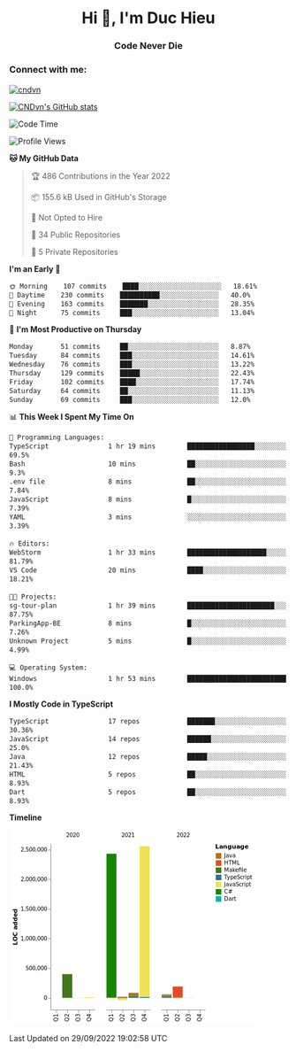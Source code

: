 <h1 align="center">Hi 👋, I'm Duc Hieu</h1>
<h3 align="center">Code Never Die</h3>

<h3 align="left">Connect with me:</h3>
<p align="left">
<a href="https://linkedin.com/in/cndvn" target="blank"><img align="center" src="https://img.shields.io/badge/LinkedIn-0077B5?style=for-the-badge&logo=linkedin&logoColor=white" alt="cndvn"/></a>
<!--
<a href="https://fb.com/cnd.duchieu" target="blank"><img align="center" src="https://img.shields.io/badge/Facebook-1877F2?style=for-the-badge&logo=facebook&logoColor=white" alt="cnd.duchieu"/></a>
 -->
</p>

[![CNDvn's GitHub stats](https://github-readme-stats.vercel.app/api?username=cndvn)](https://github.com/anuraghazra/github-readme-stats)

<!--START_SECTION:waka-->
![Code Time](http://img.shields.io/badge/Code%20Time-890%20hrs%201%20min-blue)

![Profile Views](http://img.shields.io/badge/Profile%20Views-2-blue)

**🐱 My GitHub Data** 

> 🏆 486 Contributions in the Year 2022
 > 
> 📦 155.6 kB Used in GitHub's Storage 
 > 
> 🚫 Not Opted to Hire
 > 
> 📜 34 Public Repositories 
 > 
> 🔑 5 Private Repositories  
 > 
**I'm an Early 🐤** 

```text
🌞 Morning    107 commits    ████░░░░░░░░░░░░░░░░░░░░░   18.61% 
🌆 Daytime    230 commits    ██████████░░░░░░░░░░░░░░░   40.0% 
🌃 Evening    163 commits    ███████░░░░░░░░░░░░░░░░░░   28.35% 
🌙 Night      75 commits     ███░░░░░░░░░░░░░░░░░░░░░░   13.04%

```
📅 **I'm Most Productive on Thursday** 

```text
Monday       51 commits     ██░░░░░░░░░░░░░░░░░░░░░░░   8.87% 
Tuesday      84 commits     ███░░░░░░░░░░░░░░░░░░░░░░   14.61% 
Wednesday    76 commits     ███░░░░░░░░░░░░░░░░░░░░░░   13.22% 
Thursday     129 commits    █████░░░░░░░░░░░░░░░░░░░░   22.43% 
Friday       102 commits    ████░░░░░░░░░░░░░░░░░░░░░   17.74% 
Saturday     64 commits     ██░░░░░░░░░░░░░░░░░░░░░░░   11.13% 
Sunday       69 commits     ███░░░░░░░░░░░░░░░░░░░░░░   12.0%

```


📊 **This Week I Spent My Time On** 

```text
💬 Programming Languages: 
TypeScript               1 hr 19 mins        █████████████████░░░░░░░░   69.5% 
Bash                     10 mins             ██░░░░░░░░░░░░░░░░░░░░░░░   9.3% 
.env file                8 mins              ██░░░░░░░░░░░░░░░░░░░░░░░   7.84% 
JavaScript               8 mins              █░░░░░░░░░░░░░░░░░░░░░░░░   7.39% 
YAML                     3 mins              ░░░░░░░░░░░░░░░░░░░░░░░░░   3.39%

🔥 Editors: 
WebStorm                 1 hr 33 mins        ████████████████████░░░░░   81.79% 
VS Code                  20 mins             ████░░░░░░░░░░░░░░░░░░░░░   18.21%

🐱‍💻 Projects: 
sg-tour-plan             1 hr 39 mins        ██████████████████████░░░   87.75% 
ParkingApp-BE            8 mins              █░░░░░░░░░░░░░░░░░░░░░░░░   7.26% 
Unknown Project          5 mins              █░░░░░░░░░░░░░░░░░░░░░░░░   4.99%

💻 Operating System: 
Windows                  1 hr 53 mins        █████████████████████████   100.0%

```

**I Mostly Code in TypeScript** 

```text
TypeScript               17 repos            ███████░░░░░░░░░░░░░░░░░░   30.36% 
JavaScript               14 repos            ██████░░░░░░░░░░░░░░░░░░░   25.0% 
Java                     12 repos            █████░░░░░░░░░░░░░░░░░░░░   21.43% 
HTML                     5 repos             ██░░░░░░░░░░░░░░░░░░░░░░░   8.93% 
Dart                     5 repos             ██░░░░░░░░░░░░░░░░░░░░░░░   8.93%

```


**Timeline**

![Chart not found](https://raw.githubusercontent.com/CNDvn/CNDvn/main/charts/bar_graph.png) 


 Last Updated on 29/09/2022 19:02:58 UTC
<!--END_SECTION:waka-->
